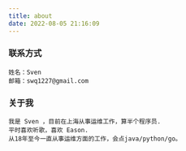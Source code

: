 ```yaml
---
title: about
date: 2022-08-05 21:16:09
---
```

### 联系方式
```
姓名：Sven
邮箱：swq1227@gmail.com
```
### 关于我
```
我是 Sven ，目前在上海从事运维工作，算半个程序员.
平时喜欢听歌，喜欢 Eason.
从18年至今一直从事运维方面的工作，会点java/python/go。

```
